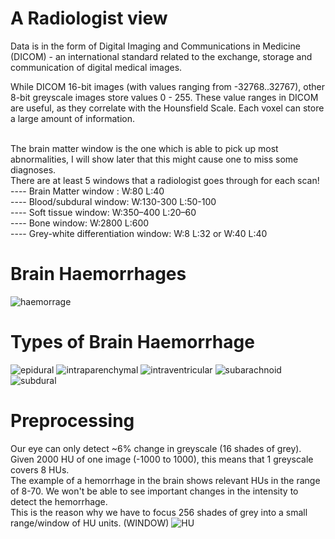 # A Radiologist view
Data is in the form of Digital Imaging and Communications in Medicine (DICOM) - an international standard related to the exchange, storage and communication of digital medical images.

While DICOM 16-bit images (with values ranging from -32768..32767), other 8-bit greyscale images store values 0 - 255. These value ranges in DICOM are useful, as they correlate with the Hounsfield Scale. Each voxel can store a large amount of information.

<br>
The brain matter window is the one  which is able to pick up most abnormalities, I will show later that this might cause one to miss some diagnoses. 
<br>
There are at least 5 windows that a radiologist goes through for each scan!
<br>
---- Brain Matter window : W:80 L:40
<br>
---- Blood/subdural window: W:130-300 L:50-100
<br>
---- Soft tissue window: W:350–400 L:20–60
<br>
---- Bone window: W:2800 L:600
<br>
---- Grey-white differentiation window: W:8 L:32 or W:40 L:40
<br>

# Brain Haemorrhages
![haemorrage](https://user-images.githubusercontent.com/48018142/66402477-8abd3280-ea02-11e9-9655-3fec8d00e46e.png)

# Types of Brain Haemorrhage

![epidural](https://user-images.githubusercontent.com/48018142/66402479-8b55c900-ea02-11e9-8e23-19c9544296ac.png)
![intraparenchymal](https://user-images.githubusercontent.com/48018142/66402480-8b55c900-ea02-11e9-91ed-c10e794a468d.png)
![intraventricular](https://user-images.githubusercontent.com/48018142/66402481-8b55c900-ea02-11e9-99cd-d2cceb4ea59d.png)
![subarachnoid](https://user-images.githubusercontent.com/48018142/66402482-8bee5f80-ea02-11e9-8950-260b745b6d7c.png)
![subdural](https://user-images.githubusercontent.com/48018142/66402486-8d1f8c80-ea02-11e9-8390-14eee617c6ec.png)

# Preprocessing
Our eye can only detect ~6% change in greyscale (16 shades of grey).
<br>
Given 2000 HU of one image (-1000 to 1000), this means that 1 greyscale covers 8 HUs.
<br>
The example of a hemorrhage in the brain shows relevant HUs in the range of 8-70. We won't be able to see important changes in the intensity to detect the hemorrhage.
<br>
This is the reason why we have to focus 256 shades of grey into a small range/window of HU units. (WINDOW)
![HU](https://user-images.githubusercontent.com/48018142/66403731-b5a88600-ea04-11e9-9f68-e8140dbcb9c6.png)
